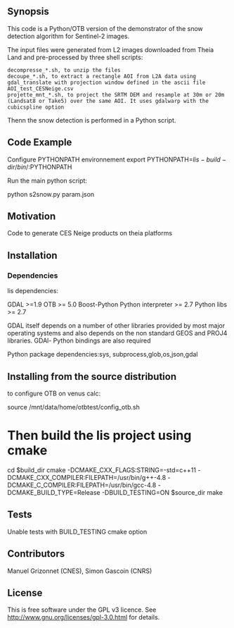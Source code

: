 ## Synopsis

This code is a Python/OTB version of the demonstrator of the snow detection algorithm for Sentinel-2 images.

The input files were generated from L2 images downloaded from Theia Land and pre-processed by three shell scripts:

    decompresse_*.sh, to unzip the files
    decoupe_*.sh, to extract a rectangle AOI from L2A data using gdal_translate with projection window defined in the ascii file AOI_test_CESNeige.csv
    projette_mnt_*.sh, to project the SRTM DEM and resample at 30m or 20m (Landsat8 or Take5) over the same AOI. It uses gdalwarp with the cubicspline option

Thenn the snow detection is performed in a Python script.

## Code Example

Configure PYTHONPATH environnement
export PYTHONPATH=${lis-build-dir}/bin/:$PYTHONPATH

Run the main python script:

python s2snow.py param.json

## Motivation

Code to generate CES Neige products on theia platforms

## Installation

### Dependencies

lis dependencies: 

GDAL >=1.9
OTB >= 5.0 
Boost-Python
Python interpreter >= 2.7
Python libs >= 2.7

GDAL itself depends on a number of other libraries provided by most major operating systems and also depends on the non standard GEOS and PROJ4 libraries. GDAl- Python bindings are also required

Python package dependencies:sys, subprocess,glob,os,json,gdal

## Installing from the source distribution

to configure OTB on venus calc:

source /mnt/data/home/otbtest/config_otb.sh

# Then build the lis project using cmake

cd $build_dir
cmake -DCMAKE_CXX_FLAGS:STRING=-std=c++11 -DCMAKE_CXX_COMPILER:FILEPATH=/usr/bin/g++-4.8 -DCMAKE_C_COMPILER:FILEPATH=/usr/bin/gcc-4.8 -DCMAKE_BUILD_TYPE=Release -DBUILD_TESTING=ON $source_dir
make

## Tests

Unable tests with BUILD_TESTING cmake option

## Contributors

Manuel Grizonnet (CNES), Simon Gascoin (CNRS)

## License

This is free software under the GPL v3 licence. See
http://www.gnu.org/licenses/gpl-3.0.html for details.

